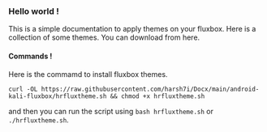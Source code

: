 ### Hello world !
This is a simple documentation to apply themes on your fluxbox. Here is a collection of some themes. You can download from here.

#### Commands !
Here is the commamd to install fluxbox themes.
```shell
curl -OL https://raw.githubusercontent.com/harsh7i/Docx/main/android-kali-fluxbox/hrfluxtheme.sh && chmod +x hrfluxtheme.sh
```
and then you can run the script using `bash hrfluxtheme.sh` or `./hrfluxtheme.sh`.

